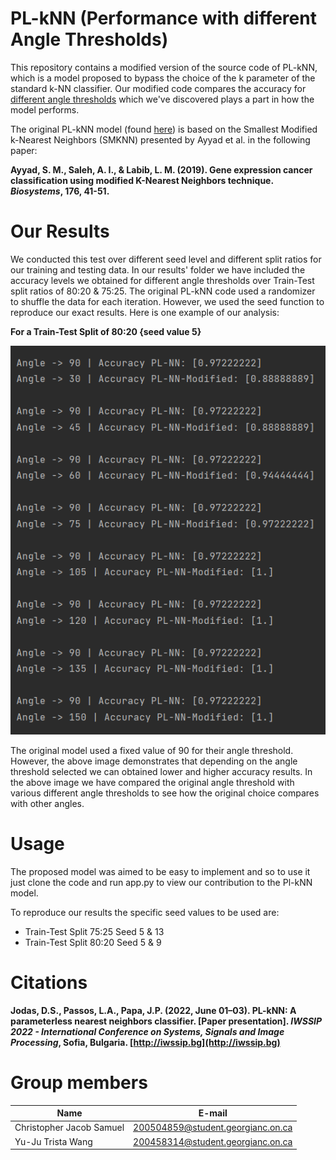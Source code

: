 # PL-kNN (Performance with different Angle Thresholds)

This repository contains a modified version of the source code of PL-kNN, which is a model proposed to bypass the choice of the k parameter of the standard k-NN classifier. Our modified
code compares the accuracy for <u>different angle thresholds</u> which we've discovered plays a part in how the model performs.

The original PL-kNN model (found [here](https://github.com/SoftwareImpacts/SIMPAC-2022-275)) is based on the Smallest Modified k-Nearest Neighbors (SMKNN) presented by Ayyad et al. in
the following paper:

**Ayyad, S. M., Saleh, A. I., & Labib, L. M. (2019). Gene expression cancer classification using modified K-Nearest Neighbors technique. *Biosystems*, 176, 41-51.**

# Our Results

We conducted this test over different seed level and different split ratios for our training and testing data. In our results' folder we have included the accuracy levels we obtained
for different angle thresholds over Train-Test split ratios of 80:20 & 75:25. The original PL-kNN code used a randomizer to shuffle the data for each iteration. However, we used the
seed function to reproduce our exact results. Here is one example of our analysis:

**For a Train-Test Split of 80:20 {seed value 5}**

![Screenshot](https://raw.githubusercontent.com/Christo77793/PL-kNN-Modified/main/Results/Dataset%20Split%2080-20/Seed%205.png)

The original model used a fixed value of 90 for their angle threshold. However, the above image demonstrates that depending on the angle threshold selected we can obtained lower and
higher accuracy results. In the above image we have compared the original angle threshold with various different angle thresholds to see how the original choice compares with other
angles.

# Usage

The proposed model was aimed to be easy to implement and so to use it just clone the code and run app.py to view our contribution to the Pl-kNN model.

To reproduce our results the specific seed values to be used are:

* Train-Test Split 75:25 Seed 5 & 13
* Train-Test Split 80:20 Seed 5 & 9

# Citations

**Jodas, D.S., Passos, L.A., Papa, J.P. (2022, June 01–03). PL-kNN: A parameterless nearest neighbors classifier. [Paper presentation]. *IWSSIP 2022 - International Conference on
Systems, Signals and Image Processing*, Sofia, Bulgaria. [http://iwssip.bg](http://iwssip.bg)**

# Group members

| Name                     | E-mail                            |
| ----------------------   | ----------------------            |
| Christopher Jacob Samuel | 200504859@student.georgianc.on.ca | 
| Yu-Ju Trista Wang        | 200458314@student.georgianc.on.ca |
